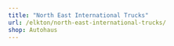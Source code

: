 ```yaml
---
title: "North East International Trucks"
url: /elkton/north-east-international-trucks/
shop: Autohaus
---
```

